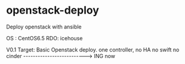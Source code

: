 openstack-deploy
================

Deploy openstack with ansible

OS : CentOS6.5
RDO: icehouse

V0.1 Target:
Basic Openstack deploy.
one controller, no HA
no swift
no cinder
--------------------------> ING now

